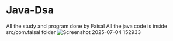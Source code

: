 # Java-Dsa
All the study and program done by Faisal 
All the java code is inside src/com.faisal  folder 
![Screenshot 2025-07-04 152933](https://github.com/user-attachments/assets/e31b1c5a-8dc1-46a9-b73c-b296cced2778)
